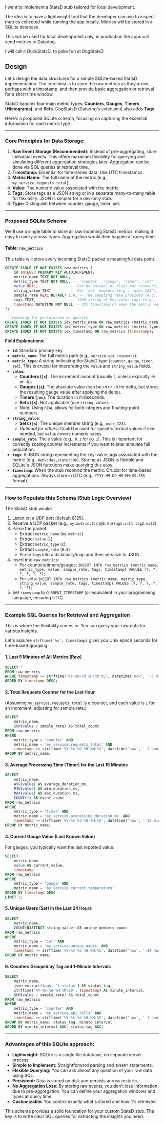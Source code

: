 I want to implement a StatsD stub tailored for local development.

The idea is to have a lightweight tool that the developer can use to inspect
metrics collected while running the app locally. Metrics will be stored in a
SQLite database.

This will be used for local development only, in production the apps will send
metrics to Datadog.

I will call it DuckStatsD, to poke fun at DogStatsD.

## Design

Let's design the data structures for a simple SQLite-based StatsD
implementation. The core idea is to store the raw metrics as they arrive,
perhaps with a timestamp, and then provide basic aggregation or retrieval for a
short time window.

StatsD handles four main metric types: **Counters**, **Gauges**, **Timers
(Histograms)**, and **Sets**. DogStatsD (Datadog's extension) also adds
**Tags**.

Here's a proposed SQLite schema, focusing on capturing the essential
information for each metric type.

-----

### Core Principles for Data Storage:

1.  **Raw Event Storage (Recommended):** Instead of pre-aggregating, store
    individual events. This offers maximum flexibility for querying and
    simulating different aggregation strategies later. Aggregation can be done
    via SQL queries at retrieval time.
2.  **Timestamp:** Essential for time-series data. Use UTC timestamps.
3.  **Metric Name:** The full name of the metric (e.g., `my_service.requests_total`).
4.  **Value:** The numeric value associated with the metric.
5.  **Tags:** Store tags as a JSON string or in a separate many-to-many table
    for flexibility. JSON is simpler for a dev-only stub.
6.  **Type:** Distinguish between counter, gauge, timer, set.

-----

### Proposed SQLite Schema

We'll use a single table to store all raw incoming StatsD metrics, making it
easy to query across types. Aggregation would then happen at query time.

#### Table: `raw_metrics`

This table will store every incoming StatsD packet's meaningful data point.

```sql
CREATE TABLE IF NOT EXISTS raw_metrics (
    id INTEGER PRIMARY KEY AUTOINCREMENT,
    metric_name TEXT NOT NULL,
    metric_type TEXT NOT NULL, -- 'counter', 'gauge', 'timer', 'set'
    value REAL,               -- Can be integer or float for counters, gauges, timers
    string_value TEXT,        -- For 'set' members (e.g., 'user_123'), or optional value for other types if needed
    sample_rate REAL DEFAULT 1.0, -- The sampling rate provided (e.g., @0.1)
    tags TEXT,                -- JSON string of key-value tags (e.g., '{"env": "dev", "status": "200"}')
    timestamp DATETIME NOT NULL -- UTC timestamp of when the metric was received
);

-- Indexing for performance on queries
CREATE INDEX IF NOT EXISTS idx_metric_name ON raw_metrics (metric_name);
CREATE INDEX IF NOT EXISTS idx_metric_type ON raw_metrics (metric_type);
CREATE INDEX IF NOT EXISTS idx_timestamp ON raw_metrics (timestamp);
```

**Field Explanations:**

  * **`id`**: Standard primary key.
  * **`metric_name`**: The full metric path (e.g., `service.api.requests`).
  * **`metric_type`**: A string indicating the StatsD type (`counter`, `gauge`, `timer`, `set`). This is crucial for interpreting the `value` and `string_value` fields.
  * **`value`**:
      * **Counters (`|c`)**: The increment amount (usually 1, unless explicitly `+N` or `-N`).
      * **Gauges (`|g`)**: The absolute value (can be `+N` or `-N` for delta,
        but stores the resulting gauge value after applying the delta).
      * **Timers (`|ms`)**: The duration in milliseconds.
      * **Sets (`|s`)**: Not applicable (use `string_value`).
      * *Note:* Using `REAL` allows for both integers and floating-point numbers.
  * **`string_value`**:
      * **Sets (`|s`)**: The unique member string (e.g., `user_123`).
      * *Optional for others*: Could be used for specific textual values if ever needed, but `value` covers numeric cases.
  * **`sample_rate`**: The `@` value (e.g., `0.1` for `@0.1`). This is
    important for correctly scaling counter increments if you want to later
    simulate full population.
  * **`tags`**: A JSON string representing the key-value tags associated with
    the metric (e.g., `#env:dev,status:ok`). Storing as JSON is flexible and
    SQLite's JSON functions make querying this easy.
  * **`timestamp`**: When the stub *received* the metric. Crucial for
    time-based aggregations. Always store in UTC (e.g., `YYYY-MM-DD
    HH:MM:SS.SSS` format).

-----

### How to Populate this Schema (Stub Logic Overview)

The StatsD stub would:

1.  Listen on a UDP port (default 8125).
2.  Receive a UDP packet (e.g., `my.metric:1|c|@0.5|#tag1:val1,tag2:val2`).
3.  Parse the packet:
      * Extract `metric_name` (`my.metric`)
      * Extract `value` (`1`)
      * Extract `metric_type` (`c`)
      * Extract `sample_rate` (`0.5`)
      * Parse `tags` into a dictionary/map and then serialize to JSON.
4.  Insert into `raw_metrics`:
      * For counters/timers/gauges: `INSERT INTO raw_metrics (metric_name, metric_type, value, sample_rate, tags, timestamp) VALUES (?, ?, ?, ?, ?, ?);`
      * For sets: `INSERT INTO raw_metrics (metric_name, metric_type, string_value, sample_rate, tags, timestamp) VALUES (?, ?, ?, ?, ?, ?);`
5.  Set `timestamp` to `CURRENT_TIMESTAMP` (or equivalent in your programming language, ensuring UTC).

-----

### Example SQL Queries for Retrieval and Aggregation

This is where the flexibility comes in. You can query your raw data for various insights.

Let's assume `strftime('%s', timestamp)` gives you Unix epoch seconds for time-based grouping.

#### 1\. Last 5 Minutes of All Metrics (Raw)

```sql
SELECT *
FROM raw_metrics
WHERE timestamp >= strftime('%Y-%m-%d %H:%M:%S', datetime('now', '-5 minutes'))
ORDER BY timestamp DESC;
```

#### 2\. Total Requests Counter for the Last Hour

(Assuming `my_service.requests_total` is a counter, and each value is `1` for an increment, adjusting for sample rate.)

```sql
SELECT
    metric_name,
    SUM(value / sample_rate) AS total_count
FROM raw_metrics
WHERE
    metric_type = 'counter' AND
    metric_name = 'my_service.requests_total' AND
    timestamp >= strftime('%Y-%m-%d %H:%M:%S', datetime('now', '-1 hour'))
GROUP BY metric_name;
```

#### 3\. Average Processing Time (Timer) for the Last 15 Minutes

```sql
SELECT
    metric_name,
    AVG(value) AS average_duration_ms,
    MIN(value) AS min_duration_ms,
    MAX(value) AS max_duration_ms,
    COUNT(*) AS event_count
FROM raw_metrics
WHERE
    metric_type = 'timer' AND
    metric_name = 'my_service.processing_duration_ms' AND
    timestamp >= strftime('%Y-%m-%d %H:%M:%S', datetime('now', '-15 minutes'))
GROUP BY metric_name;
```

#### 4\. Current Gauge Value (Last Known Value)

For gauges, you typically want the last reported value.

```sql
SELECT
    metric_name,
    value AS current_value,
    timestamp
FROM raw_metrics
WHERE
    metric_type = 'gauge' AND
    metric_name = 'my_service.current_temperature'
ORDER BY timestamp DESC
LIMIT 1;
```

#### 5\. Unique Users (Set) in the Last 24 Hours

```sql
SELECT
    metric_name,
    COUNT(DISTINCT string_value) AS unique_members_count
FROM raw_metrics
WHERE
    metric_type = 'set' AND
    metric_name = 'my_service.unique_users' AND
    timestamp >= strftime('%Y-%m-%d %H:%M:%S', datetime('now', '-24 hours'))
GROUP BY metric_name;
```

#### 6\. Counters Grouped by Tag and 1-Minute Intervals

```sql
SELECT
    metric_name,
    json_extract(tags, '$.status') AS status_tag,
    strftime('%Y-%m-%d %H:%M:00', timestamp) AS minute_interval,
    SUM(value / sample_rate) AS total_count
FROM raw_metrics
WHERE
    metric_type = 'counter' AND
    metric_name = 'my_service.api_calls' AND
    timestamp >= strftime('%Y-%m-%d %H:%M:%S', datetime('now', '-1 hour'))
GROUP BY metric_name, status_tag, minute_interval
ORDER BY minute_interval ASC, status_tag ASC;
```

-----

### Advantages of this SQLite approach:

  * **Lightweight:** SQLite is a single file database, no separate server process.
  * **Simple to Implement:** Straightforward parsing and `INSERT` statements.
  * **Flexible Querying:** You can ask almost any question of your raw data
    using SQL.
  * **Persistent:** Data is stored on disk and persists across restarts.
  * **No Aggregation Loss:** By storing raw events, you don't lose information
    due to pre-aggregation. You can define your aggregation windows and types
    at query time.
  * **Customizable:** You control exactly what's stored and how it's retrieved.

This schema provides a solid foundation for your custom StatsD stub. The key is
to write clear SQL queries for extracting the insights you need.
